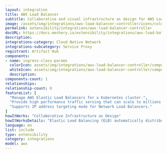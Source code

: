 ```yaml
---
layout: integration
title: AWS Load Balancer
subtitle: Collaborative and visual infrastructure as design for AWS Load Balancer
image: /assets/img/integrations/aws-load-balancer-controller/icons/color/aws-load-balancer-controller-color.svg
permalink: extensibility/integrations/aws-load-balancer-controller
docURL: https://docs.meshery.io/extensibility/integrations/aws-load-balancer-controller
description: 
integrations-category: Cloud Native Network
integrations-subcategory: Service Proxy
registrant: Artifact Hub
components: 
- name: ingress-class-params
  colorIcon: assets/img/integrations/aws-load-balancer-controller/components/ingress-class-params/icons/color/ingress-class-params-color.svg
  whiteIcon: assets/img/integrations/aws-load-balancer-controller/components/ingress-class-params/icons/white/ingress-class-params-white.svg
  description: 
components-count: 1
relationships: 
relationship-count: 0
featureList: [
  "Manage AWS Elastic Load Balancers for a Kubernetes cluster.",
  "Provide high performance traffic serving that can scale to millions of requests per second.",
  "Supports IP address targeting mode for Network Load Balancers."
]
howItWorks: "Collaborative Infrastructure as Design"
howItWorksDetails: "Elastic Load Balancing (ELB) automatically distributes incoming application traffic across multiple targets and virtual appliances in one or more Availability Zones (AZs)."
language: en
list: include
type: extensibility
category: integrations
model: aws
---
```

